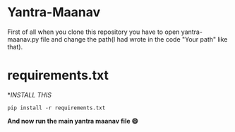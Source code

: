 # Yantra-Maanav

First of all when you clone this repository you have to open yantra-maanav.py file and change the path(I had wrote in the code "Your path" like that).

# requirements.txt
**INSTALL THIS*

`pip install -r requirements.txt`

**And now run the main yantra maanav file :smile:**
